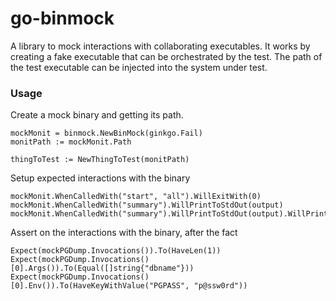 # go-binmock

A library to mock interactions with collaborating executables. It works by creating a fake executable that can be orchestrated by the test. The path of the test executable can be injected into the system under test.


### Usage

Create a mock binary and getting its path.

```golang
mockMonit = binmock.NewBinMock(ginkgo.Fail)
monitPath := mockMonit.Path

thingToTest := NewThingToTest(monitPath)
```

Setup expected interactions with the binary

```golang
mockMonit.WhenCalledWith("start", "all").WillExitWith(0)
mockMonit.WhenCalledWith("summary").WillPrintToStdOut(output)
mockMonit.WhenCalledWith("summary").WillPrintToStdOut(output).WillPrintToStdErr("Noooo!").WillExitWith(1)
```

Assert on the interactions with the binary, after the fact

```golang
Expect(mockPGDump.Invocations()).To(HaveLen(1))
Expect(mockPGDump.Invocations()[0].Args()).To(Equal([]string{"dbname"}))
Expect(mockPGDump.Invocations()[0].Env()).To(HaveKeyWithValue("PGPASS", "p@ssw0rd"))
```
